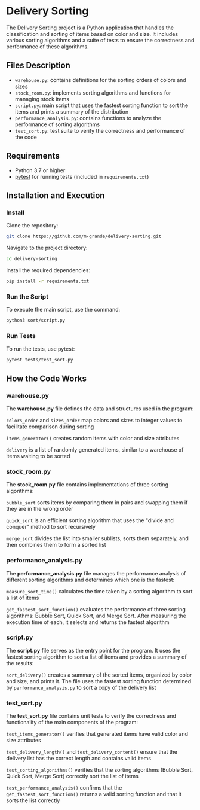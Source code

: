 # Delivery Sorting
The Delivery Sorting project is a Python application that handles the classification and sorting of items based on color and size. It includes various sorting algorithms and a suite of tests to ensure the correctness and performance of these algorithms.

## Files Description

- `warehouse.py`: contains definitions for the sorting orders of colors and sizes
- `stock_room.py`: implements sorting algorithms and functions for managing stock items
- `script.py`: main script that uses the fastest sorting function to sort the items and prints a summary of the distribution
- `performance_analysis.py`: contains functions to analyze the performance of sorting algorithms
- `test_sort.py`: test suite to verify the correctness and performance of the code

## Requirements

- Python 3.7 or higher
- [pytest](https://docs.pytest.org/en/stable/) for running tests (included in `requirements.txt`)


## Installation and Execution
### Install

Clone the repository:
```bash
git clone https://github.com/m-grande/delivery-sorting.git
 ```
Navigate to the project directory:
```bash
cd delivery-sorting
```
Install the required dependencies:
```bash
pip install -r requirements.txt
```

### Run the Script

   To execute the main script, use the command:

   ```bash
   python3 sort/script.py
   ```

### Run Tests

To run the tests, use pytest:

```bash
pytest tests/test_sort.py
```

## How the Code Works

### warehouse.py
The **warehouse.py** file defines the data and structures used in the program:

`colors_order` and `sizes_order` map colors and sizes to integer values to facilitate comparison during sorting

`items_generator()` creates random items with color and size attributes

`delivery` is a list of randomly generated items, similar to a warehouse of items waiting to be sorted

### stock_room.py
The **stock_room.py** file contains implementations of three sorting algorithms:

`bubble_sort` sorts items by comparing them in pairs and swapping them if they are in the wrong order

`quick_sort` is an efficient sorting algorithm that uses the "divide and conquer" method to sort recursively

`merge_sort` divides the list into smaller sublists, sorts them separately, and then combines them to form a sorted list

### performance_analysis.py
The **performance_analysis.py** file manages the performance analysis of different sorting algorithms and determines which one is the fastest:

`measure_sort_time()` calculates the time taken by a sorting algorithm to sort a list of items

`get_fastest_sort_function()` evaluates the performance of three sorting algorithms: Bubble Sort, Quick Sort, and Merge Sort. After measuring the execution time of each, it selects and returns the fastest algorithm

### script.py
The **script.py** file serves as the entry point for the program. It uses the fastest sorting algorithm to sort a list of items and provides a summary of the results:

`sort_delivery()` creates a summary of the sorted items, organized by color and size, and prints it. The file uses the fastest sorting function determined by `performance_analysis.py` to sort a copy of the delivery list


### test_sort.py
The **test_sort.py** file contains unit tests to verify the correctness and functionality of the main components of the program:

`test_items_generator()` verifies that generated items have valid color and size attributes

`test_delivery_length()` and `test_delivery_content()` ensure that the delivery list has the correct length and contains valid items

`test_sorting_algorithms()` verifies that the sorting algorithms (Bubble Sort, Quick Sort, Merge Sort) correctly sort the list of items

`test_performance_analysis()` confirms that the `get_fastest_sort_function()` returns a valid sorting function and that it sorts the list correctly
